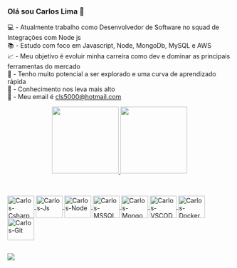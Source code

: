 ### Olá sou Carlos Lima  👋

💻 - Atualmente trabalho como Desenvolvedor de Software no squad de Integrações com Node js</br>
📚 - Estudo com foco em  Javascript, Node, MongoDb, MySQL e AWS</br>
📈 - Meu objetivo é evoluir minha carreira como dev e dominar as principais ferramentas do mercado</br>
🥇 - Tenho muito potencial a ser explorado e uma curva de aprendizado rápida</br>
🚀 - Conhecimento nos leva mais alto</br>
📧 - Meu email é cls5000@hotmail.com</br>

<div align="center">
  <a href="https://github.com/cls5000">
  <img height="150em" src="https://github-readme-stats.vercel.app/api?username=cls5000&show_icons=true&theme=dracula&include_all_commits=true&count_private=true"/>
  <img height="150em" src="https://github-readme-stats.vercel.app/api/top-langs/?username=cls5000&layout=compact&langs_count=7&theme=dracula"/>
</div>

  ##
  
<div style="display: inline_block"><br>
  <img align="center" alt="Carlos-Csharp" height="50" width="60" src="https://cdn.jsdelivr.net/gh/devicons/devicon/icons/csharp/csharp-original.svg" />
  <img align="center" alt="Carlos-Js" height="50" width="60" src="https://cdn.jsdelivr.net/gh/devicons/devicon/icons/javascript/javascript-original.svg"/> 
  <img align="center" alt="Carlos-Node" height="50" width="60" src="https://cdn.jsdelivr.net/gh/devicons/devicon/icons/nodejs/nodejs-original-wordmark.svg" />
  <img align="center" alt="Carlos-MSSQL" height="50" width="60" src="https://cdn.jsdelivr.net/gh/devicons/devicon/icons/microsoftsqlserver/microsoftsqlserver-plain-wordmark.svg" />
  <img align="center" alt="Carlos-Mongo" height="50" width="60" src="https://cdn.jsdelivr.net/gh/devicons/devicon/icons/mongodb/mongodb-original-wordmark.svg" />
  <img align="center" alt="Carlos-VSCODE" height="50" width="60" src="https://cdn.jsdelivr.net/gh/devicons/devicon/icons/vscode/vscode-original-wordmark.svg" />
  <img align="center" alt="Carlos-Docker" height="50" width="60" src="https://cdn.jsdelivr.net/gh/devicons/devicon/icons/docker/docker-original-wordmark.svg" />
  <img align="center" alt="Carlos-Git" height="50" width="60" src="https://cdn.jsdelivr.net/gh/devicons/devicon/icons/github/github-original-wordmark.svg" />
  </div>
  
  ##
  
  <div> 
 
  <a href="https://www.linkedin.com/in/carlos-alberto-de-lima-14a59333/" target="_blank"><img src="https://img.shields.io/badge/-LinkedIn-%230077B5?style=for-the-badge&logo=linkedin&logoColor=white" target="_blank"></a> 
 
  
 
</div>
